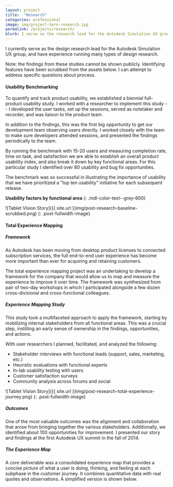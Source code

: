 ```yaml
---
layout: project
title:  "Research"
categories: professional
image: img/project-hero-research.jpg
permalink: /projects/research/
blurb: I serve as the research lead for the Autodesk Simulation UX group. I have experience leading usability studies, product usability benchmarks, end-to-end experience studies, heuristic evaluations, and focus groups.
---
```

I currently serve as the design research lead for the Autodesk Simulation UX group, and have experience running many types of design research.

Note: the findings from these studies cannot be shown publicly. Identifying features have been scrubbed from the assets below. I can attempt to address specific questions about process. 

#### Usability Benchmarking

To quantify and track product usability, we established a biennial full-product usability study. I worked with a researcher to implement this study -- I developed the user tasks, set up the sessions, served as notetaker and recorder, and was liaison to the product team. 

In addition to the findings, this was the first big opportunity to get our development team observing users directly. I worked closely with the team to make sure developers attended sessions, and presented the findings periodically to the team.

By running the benchmark with 15-20 users and measuring completion rate, time on task, and satisfaction we are able to establish an overall product usability index, and also break it down by key functional areas. For this particular study I identified over 80 usability and bug fix opportunities. 

The benchmark was so successful in illustrating the importance of usability that we have prioritized a "top ten usability" initiative for each subsequent release.

**Usability factors by functional area** 
{: .mdl-color-text--grey-600}

![Tablet Vision Story]({{ site.url }}img/post-research-baseline-scrubbed.png)
{: .post-fullwidth-image}

#### Total Experience Mapping

##### Framework

As Autodesk has been moving from desktop product licenses to connected subscription services, the full end-to-end user experience has become more important than ever for acquiring and retaining customers.

The total experience mapping project was an undertaking to develop a framework for the company that would allow us to map and measure the experience to improve it over time. The framework was synthesized from pair of two-day workshops in which I participated alongside a few dozen cross-divisional and cross-functional colleagues. 

##### Experience Mapping Study

This study took a multifaceted approach to apply the framework, starting by mobilizing internal stakeholders from all functional areas. This was a crucial step, instilling an early sense of ownership in the findings, opportunities, and actions. 

With user researchers I planned, facilitated, and analyzed the following:

- Stakeholder interviews with functional leads (support, sales, marketing, etc.)
- Heuristic evaluations with functional experts
- In-lab usability testing with users
- Customer satisfaction surveys
- Community analysis across forums and social

![Tablet Vision Story]({{ site.url }}img/post-research-total-experience-journey.png)
{: .post-fullwidth-image}

##### Outcomes

One of the most valuable outcomes was the alignment and collaboration that arose from bringing together the various stakeholders. Additionally, we identified about 100 opportunities for improvement. I presented our story and findings at the first Autodesk UX summit in the fall of 2014.

##### The Experience Map

A core deliverable was a consolidated experience map that provides a concise picture of what a user is doing, thinking, and feeling at each subphase in the customer journey. It combines quantitative data with real quotes and observations. A simplified version is shown below.

